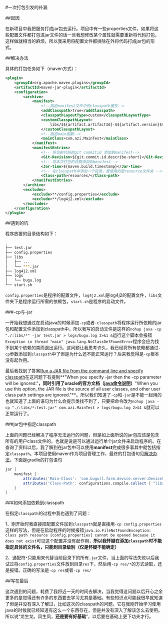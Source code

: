#一次打包引发的补漏

##起因

在新项目中我把服务打成jar包去运行。项目中有一些properties文件，如果将这些配置文件都打包进jar文件的话一旦我想修改某个属性就需要重新将代码打包，这样做就相当的麻烦，所以我采用将配置文件都排除在外将代码打成jar包的形式。

##<span id="resolvent">解决办法</span>

具体的打包任务如下（maven方式）：

```xml
<plugin>
    <groupId>org.apache.maven.plugins</groupId>
    <artifactId>maven-jar-plugin</artifactId>
    <configuration>
        <archive>
            <manifest>
                <!--指定manifest文件中的classpath属性-->
                <addClasspath>true</addClasspath>
                <classpathLayoutType>custom</classpathLayoutType>
                <customClasspathLayout>
                    libs/$${artifact.artifactId}-$${artifact.version}$${dashClassifier?}.$${artifact.extension}
                </customClasspathLayout>
                <!--指定main函数-->
                <mainClass>com.azi.MainTest</mainClass>
            </manifest>
            <manifestEntries>
                <!-- 将当前代码的git commitid 添加到manifest-->
                <Git-Revision>${git.commit.id.describe-short}</Git-Revision>
                <!-- 将本次打包的日期添加到manifest-->
                <Jar-time>${maven.build.timestamp}</Jar-time>
                <!-- 在classpath中添加一个目录，我使用的是resource文件夹 -->
                <Class-path>resources/</Class-path>
            </manifestEntries>
        </archive>
        <excludes>
            <exclude>**/config.properties</exclude>
            <exclude>**/log4j2.xml</exclude>
        </excludes>
    </configuration>
</plugin>
```

##遇到的坑

程序放置的目录结构如下：

```bash
.
├── test.jar
├── config.properties
├── libs
│   ├── ...
│   └── ***.jar
├── log4j2.xml
├── logs
│   └── bugu.log
└── start.sh
```
`config.properties`是程序的配置文件，`log4j2.xml`是log4j2的配置文件，`libs`文件夹下是程序运行所需的依赖包，`start.sh`是程序的启动文件。

###-cp与-jar

一开始我想通过在启动java的时候添加`-cp`或者`-classpath`将程序运行所依赖的jar包和配置文件添加到classpath中，所以我写的启动文件是这样的`nohup java -cp "./:libs/*" -jar test.jar > logs/bugu.log 2>&1 &`运行这个脚本会报错`Exception in thread "main" java.lang.NoClassDefFoundError`程序会应为找不到某个依赖的类而退出运行。这问题让我思考许久，我已经将所有依赖都通过`-cp`参数添加到`classpath`中了但是为什么还不能正常运行？后来我觉得是`-cp`根本没有起作用。

最后我找到了答案[Run a JAR file from the command line and specify classpath](https://stackoverflow.com/questions/18413014/run-a-jar-file-from-the-command-line-and-specify-classpath)在这问题下有提到**"When you specify -jar then the -cp parameter will be ignored."**，同时引用了oracle的官方文档（[java命令说明](http://docs.oracle.com/javase/7/docs/technotes/tools/solaris/java.html#jar)）**"When you use this option, the JAR file is the source of all user classes, and other user class path settings are ignored."**。所以我们知道了`-cp`和`-jar`是不能一起用的也就知道了上面的语句为什么会提示类找不到了，只要把命令改为`nohup java -cp "./:libs/*:test.jar" com.azi.MainTest > logs/bugu.log 2>&1 &`就可以正常运行了。

###jar包中指定classpath

上面的问题已经解决了程序无法运行的问题，但是如上面所说的jar包应该是包含所有的用户class文件的，也就是说是可以通过运行单个jar文件来启动程序的。在查询了资料以后，我了解到在jar包中可以使用**manifest**完成很多事其中就包括指定`classpath`。本项目使用maven作为项目管理工作，最终的打包语句见[解决办法](#resolvent)。下面是gradle的打包语句

```groovy
jar {
    manifest {
        attributes('Main-Class': 'com.bugull.farm.device.server.DeviceServer')
        attributes('Class-Path': configurations.compile.collect { "libs/${it.getName()}" }.join(' ') )
    }
}
```

###如何添加依赖到classpath

在指定`classpath`的过程中我也遇到了问题：

1、刚开始时我直接把配置文件加到`classpath`就是直接用`-cp config.properties`这样的写法，但是在启动程序的时候报错`java.io.FileNotFoundException: class path resource [config.properties] cannot be opened because it does not exist`可见这个配置并没有起作用，**所以我怀疑在添加`classpath`时不能指定具体的文件名，只能到目录级别（仅是怀疑不能确定）**

2、通配符`*`只能用来代替当前目录下的所有`.jar`文件，当上面的写法失败以后我试过将`config.properties`文件放到目录`res`下，然后用`-cp res/*`的方式读取，还是报错。正确的写法是`-cp res`或者`-cp res/`

##写在最后

这次遇到的问题，耗费了我将近一天的时间去解决，当我觉得这问题以后开心之余更多的是觉得还有许多的东西要去学习尤其是基础。有些知识点可能我很早就知道了但是并没有深入了解过，比如这次的classpath的问题，它在我刚开始学习使用java的时候就已经知道有这么一个东西存在，但是并没有深入了解该怎么去使用。所以说“龙生龙。凤生凤，**还是要有好基础**”，以后要在基础上更下功夫才行。
